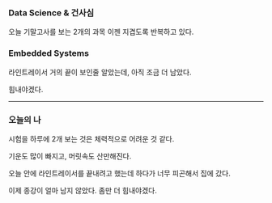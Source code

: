 ### Data Science & 건사심
오늘 기말고사를 보는 2개의 과목 이젠 지겹도록 반복하고 있다.

### Embedded Systems
라인트레이서 거의 끝이 보인줄 알았는데, 아직 조금 더 남았다.

힘내야겠다.

---

### 오늘의 나
시험을 하루에 2개 보는 것은 체력적으로 어려운 것 같다.

기운도 많이 빠지고, 머릿속도 산만해진다.

오늘 안에 라인트레이서를 끝내려고 했는데 하다가 너무 피곤해서 집에 갔다.

이제 종강이 얼마 남지 않았다. 좀만 더 힘내야겠다.
